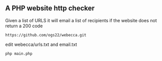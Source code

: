 A PHP website http checker
--------------------------

Given a list of URLS it will email a list of recipients if the website does not return a 200 code


```
https://github.com/ogs22/webecca.git
```

edit webecca/urls.txt and email.txt

```
php main.php
```